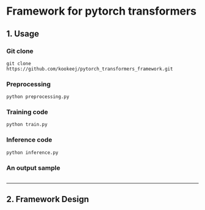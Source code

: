Framework for pytorch transformers
===


## 1. Usage
### Git clone
```
git clone https://github.com/kookeej/pytorch_transformers_framework.git
```

### Preprocessing
```
python preprocessing.py
```

### Training code
```
python train.py
```

### Inference code
```
python inference.py
```


### An output sample
```
```

***

## 2. Framework Design
